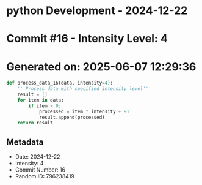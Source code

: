 ﻿# python Development - 2024-12-22
# Commit #16 - Intensity Level: 4
# Generated on: 2025-06-07 12:29:36
```python
def process_data_16(data, intensity=4):
    '''Process data with specified intensity level'''
    result = []
    for item in data:
        if item > 0:
            processed = item * intensity + 91
            result.append(processed)
    return result
```
## Metadata
- Date: 2024-12-22
- Intensity: 4
- Commit Number: 16
- Random ID: 796238419
